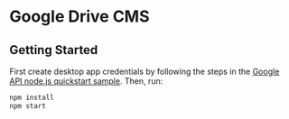 # Google Drive CMS

## Getting Started

First create desktop app credentials by following the steps in the [Google API node.js quickstart sample](https://developers.google.com/drive/api/v3/quickstart/nodejs#prerequisites). Then, run:

```sh
npm install
npm start
```
